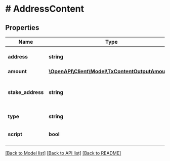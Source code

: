 # # AddressContent

## Properties

Name | Type | Description | Notes
------------ | ------------- | ------------- | -------------
**address** | **string** | Bech32 encoded addresses |
**amount** | [**\OpenAPI\Client\Model\TxContentOutputAmount[]**](TxContentOutputAmount.md) |  |
**stake_address** | **string** | Stake address that controls the key |
**type** | **string** | Address era |
**script** | **bool** | True if this is a script address |

[[Back to Model list]](../../README.md#models) [[Back to API list]](../../README.md#endpoints) [[Back to README]](../../README.md)
